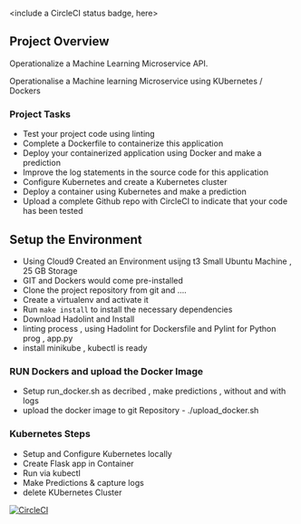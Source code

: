 <include a CircleCI status badge, here>

## Project Overview

Operationalize a Machine Learning Microservice API. 

Operationalise a Machine learning Microservice using KUbernetes / Dockers 

### Project Tasks

* Test your project code using linting
* Complete a Dockerfile to containerize this application
* Deploy your containerized application using Docker and make a prediction
* Improve the log statements in the source code for this application
* Configure Kubernetes and create a Kubernetes cluster
* Deploy a container using Kubernetes and make a prediction
* Upload a complete Github repo with CircleCI to indicate that your code has been tested


## Setup the Environment
* Using Cloud9 Created an Environment usijng t3 Small Ubuntu Machine , 25 GB Storage
* GIT and Dockers would come pre-installed
* Clone the project repository from git and ....
* Create a virtualenv and activate it
* Run `make install` to install the necessary dependencies
* Download Hadolint and Install
* linting process , using Hadolint for Dockersfile and Pylint for Python prog , app.py
* install minikube , kubectl is ready

### RUN Dockers and upload the Docker Image 

* Setup run_docker.sh as decribed , make predictions , without and with logs 
* upload the docker image to git Repository - ./upload_docker.sh

### Kubernetes Steps

* Setup and Configure Kubernetes locally
* Create Flask app in Container
* Run via kubectl
* Make Predictions & capture logs
* delete KUbernetes Cluster


[![CircleCI](https://circleci.com/gh/revojyoti/project4udacity.svg?style=svg)](https://app.circleci.com/pipelines/github/revojyoti/project4udacity)
